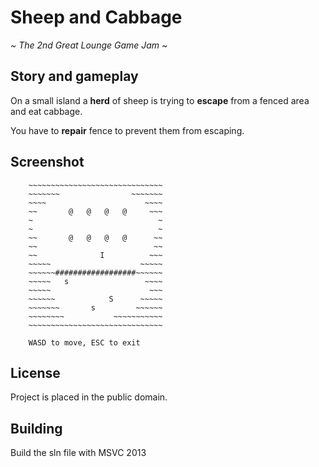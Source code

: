 # Sheep and Cabbage

*~ The 2nd Great Lounge Game Jam ~*

## Story and gameplay

On a small island a **herd** of sheep is trying to **escape** from a fenced area and eat cabbage.

You have to **repair** fence to prevent them from escaping.

## Screenshot

```
    ~~~~~~~~~~~~~~~~~~~~~~~~~~~~~~
    ~~~~~~~                ~~~~~~~
    ~~~~                      ~~~~
    ~~       @   @   @   @     ~~~
    ~                            ~
    ~                            ~
    ~~       @   @   @   @      ~~
    ~~                          ~~
    ~~              I          ~~~
    ~~~~~                    ~~~~~
    ~~~~~~##################~~~~~~
    ~~~~~   s                 ~~~~
    ~~~~~                      ~~~
    ~~~~~~            S      ~~~~~
    ~~~~~~~       s         ~~~~~~
    ~~~~~~~~           ~~~~~~~~~~~
    ~~~~~~~~~~~~~~~~~~~~~~~~~~~~~~

    WASD to move, ESC to exit
```

## License

Project is placed in the public domain.

## Building

Build the sln file with MSVC 2013
